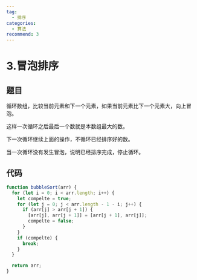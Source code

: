 ```yaml
---
tag:
  - 排序
categories:
  - 算法
recommend: 3
---
```


# 3.冒泡排序

## 题目

循环数组，比较当前元素和下一个元素，如果当前元素比下一个元素大，向上冒泡。

这样一次循环之后最后一个数就是本数组最大的数。

下一次循环继续上面的操作，不循环已经排序好的数。

当一次循环没有发生冒泡，说明已经排序完成，停止循环。

## 代码

```js
function bubbleSort(arr) {
  for (let i = 0; i < arr.length; i++) {
    let compelte = true;
    for (let j = 0; j < arr.length - 1 - i; j++) {
      if (arr[j] > arr[j + 1]) {
        [arr[j], arr[j + 1]] = [arr[j + 1], arr[j]];
        compelte = false;
      }
    }
    if (compelte) {
      break;
    }
  }

  return arr;
}
```
